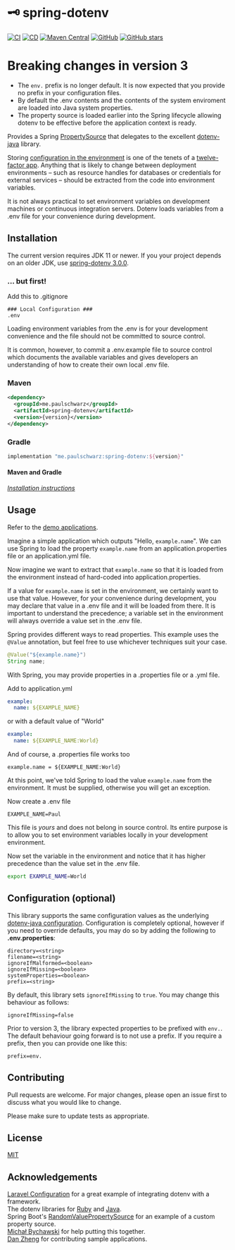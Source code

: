 # 🗝 spring-dotenv 
[![CI](https://github.com/paulschwarz/spring-dotenv/workflows/CI/badge.svg)](https://github.com/paulschwarz/spring-dotenv/actions?query=workflow%3ACI)
[![CD](https://github.com/paulschwarz/spring-dotenv/workflows/CD/badge.svg)](https://github.com/paulschwarz/spring-dotenv/actions?query=workflow%3ACD)
[![Maven Central](https://img.shields.io/maven-central/v/me.paulschwarz/spring-dotenv?color=blue)](https://search.maven.org/artifact/me.paulschwarz/spring-dotenv)
[![GitHub](https://img.shields.io/github/license/paulschwarz/spring-dotenv?color=orange)](https://github.com/paulschwarz/spring-dotenv/blob/master/LICENSE)
[![GitHub stars](https://img.shields.io/github/stars/paulschwarz/spring-dotenv?color=yellowgreen)](https://github.com/paulschwarz/spring-dotenv/stargazers)

# Breaking changes in version 3

- The `env.` prefix is no longer default. It is now expected that you provide no prefix in your configuration files.
- By default the .env contents and the contents of the system enviroment are loaded into Java system properties.
- The property source is loaded earlier into the Spring lifecycle allowing dotenv to be effective before the application context is ready.

Provides a Spring [PropertySource](https://github.com/spring-projects/spring-framework/blob/v5.2.3.RELEASE/spring-core/src/main/java/org/springframework/core/env/PropertySource.java) that delegates to the excellent [dotenv-java](https://github.com/cdimascio/dotenv-java) library.

Storing [configuration in the environment](http://12factor.net/config) is one of the tenets of a [twelve-factor app](http://12factor.net). Anything that is likely to change between deployment environments – such as resource handles for databases or credentials for external services – should be extracted from the code into environment variables.

It is not always practical to set environment variables on development machines or continuous integration servers. Dotenv loads variables from a .env file for your convenience during development.

## Installation

The current version requires JDK 11 or newer.
If you your project depends on an older JDK, use
[spring-dotenv 3.0.0](https://github.com/paulschwarz/spring-dotenv/releases/tag/v3.0.0).

### ... but first!

Add this to .gitignore

```gitignore
### Local Configuration ###
.env
```

Loading environment variables from the .env is for your development convenience and the file should not be committed to source control.

It is common, however, to commit a .env.example file to source control which documents the available variables and gives developers an understanding of how to create their own local .env file.

### Maven

```xml
<dependency>
  <groupId>me.paulschwarz</groupId>
  <artifactId>spring-dotenv</artifactId>
  <version>{version}</version>
</dependency>
```

### Gradle

```groovy
implementation "me.paulschwarz:spring-dotenv:${version}"
```

#### Maven and Gradle

[*Installation instructions*](https://github.com/paulschwarz/spring-dotenv/releases/latest)
    
## Usage

Refer to the [demo applications](examples).

Imagine a simple application which outputs "Hello, `example.name`". We can use Spring to load the property `example.name` from an application.properties file or an application.yml file.

Now imagine we want to extract that `example.name` so that it is loaded from the environment instead of hard-coded into application.properties.

If a value for `example.name` is set in the environment, we certainly want to use that value. However, for your convenience during development, you may declare that value in a .env file and it will be loaded from there. It is important to understand the precedence; a variable set in the environment will always override a value set in the .env file.  

Spring provides different ways to read properties. This example uses the `@Value` annotation, but feel free to use whichever techniques suit your case.

```java
@Value("${example.name}")
String name;
```

With Spring, you may provide properties in a .properties file or a .yml file.

Add to application.yml

```yaml
example:
  name: ${EXAMPLE_NAME}
```

or with a default value of "World"

```yaml
example:
  name: ${EXAMPLE_NAME:World}
```

And of course, a .properties file works too

```properties
example.name = ${EXAMPLE_NAME:World}
```

At this point, we've told Spring to load the value `example.name` from the environment. It must be supplied, otherwise you will get an exception.

Now create a .env file

```properties
EXAMPLE_NAME=Paul
```

This file is *yours* and does not belong in source control. Its entire purpose is to allow you to set environment variables locally in your development environment.

Now set the variable in the environment and notice that it has higher precedence than the value set in the .env file.

```bash
export EXAMPLE_NAME=World
```

## Configuration (optional)

This library supports the same configuration values as the underlying [dotenv-java configuration](https://github.com/cdimascio/dotenv-java#configuration-options). Configuration is completely optional, however if you need to override defaults, you may do so by adding the following to **.env.properties**:

```properties
directory=<string>
filename=<string>
ignoreIfMalformed=<boolean>
ignoreIfMissing=<boolean>
systemProperties=<boolean>
prefix=<string>
```

By default, this library sets `ignoreIfMissing` to `true`. You may change this behaviour as follows:

```properties
ignoreIfMissing=false
```

Prior to version 3, the library expected properties to be prefixed with `env.`. The default behaviour going forward is to not use a prefix. If you require a prefix, then you can provide one like this:


```properties
prefix=env.
```

## Contributing

Pull requests are welcome. For major changes, please open an issue first to discuss what you would like to change.

Please make sure to update tests as appropriate.

## License

[MIT](LICENSE)

## Acknowledgements

[Laravel Configuration](https://laravel.com/docs/master/configuration) for a great example of integrating dotenv with a framework.  
The dotenv libraries for [Ruby](https://github.com/bkeepers/dotenv) and [Java](https://github.com/cdimascio/dotenv-java).    
Spring Boot's [RandomValuePropertySource](https://github.com/spring-projects/spring-boot/blob/v2.2.4.RELEASE/spring-boot-project/spring-boot/src/main/java/org/springframework/boot/env/RandomValuePropertySource.java) for an example of a custom property source.  
[Michał Bychawski](https://www.linkedin.com/in/michał-bychawski-541733aa) for help putting this together.  
[Dan Zheng](https://github.com/clevertension) for contributing sample applications.
